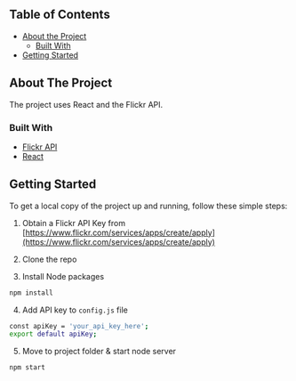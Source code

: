 <!-- TABLE OF CONTENTS -->
## Table of Contents

* [About the Project](#about-the-project)
  * [Built With](#built-with)
* [Getting Started](#getting-started)

<!-- ABOUT THE PROJECT -->
## About The Project

The project uses React and the Flickr API.

### Built With

* [Flickr API](https://www.flickr.com/services/api)
* [React](https://reactjs.org)



<!-- GETTING STARTED -->
## Getting Started

To get a local copy of the project up and running, follow these simple steps:

1. Obtain a Flickr API Key from [https://www.flickr.com/services/apps/create/apply](https://www.flickr.com/services/apps/create/apply)
2. Clone the repo

3. Install Node packages
```sh
npm install
```
4. Add API key to `config.js` file
```sh
const apiKey = 'your_api_key_here';
export default apiKey;
```
5. Move to project folder & start node server
```sh
npm start
```
